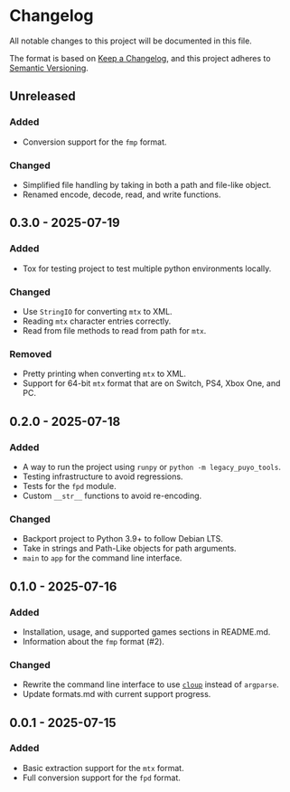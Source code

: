 # Changelog

All notable changes to this project will be documented in this file.

The format is based on [Keep a Changelog](https://keepachangelog.com/en/1.1.0/),
and this project adheres to
[Semantic Versioning](https://semver.org/spec/v2.0.0.html).

## Unreleased

### Added

- Conversion support for the `fmp` format.

### Changed

- Simplified file handling by taking in both a path and file-like object.
- Renamed encode, decode, read, and write functions.

## 0.3.0 - 2025-07-19

### Added

- Tox for testing project to test multiple python environments locally.

### Changed

- Use `StringIO` for converting `mtx` to XML.
- Reading `mtx` character entries correctly.
- Read from file methods to read from path for `mtx`.

### Removed

- Pretty printing when converting `mtx` to XML.
- Support for 64-bit `mtx` format that are on Switch, PS4, Xbox One, and PC.

## 0.2.0 - 2025-07-18

### Added

- A way to run the project using `runpy` or `python -m legacy_puyo_tools`.
- Testing infrastructure to avoid regressions.
- Tests for the `fpd` module.
- Custom `__str__` functions to avoid re-encoding.

### Changed

- Backport project to Python 3.9+ to follow Debian LTS.
- Take in strings and Path-Like objects for path arguments.
- `main` to `app` for the command line interface.

## 0.1.0 - 2025-07-16

### Added

- Installation, usage, and supported games sections in README.md.
- Information about the `fmp` format (#2).

### Changed

- Rewrite the command line interface to use [`cloup`] instead of `argparse`.
- Update formats.md with current support progress.

[`cloup`]: https://cloup.readthedocs.io

## 0.0.1 - 2025-07-15

### Added

- Basic extraction support for the `mtx` format.
- Full conversion support for the `fpd` format.
